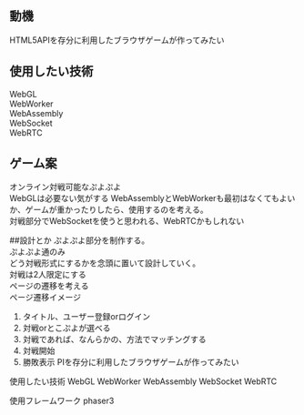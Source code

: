 ## 動機
HTML5APIを存分に利用したブラウザゲームが作ってみたい

## 使用したい技術
WebGL  
WebWorker  
WebAssembly  
WebSocket  
WebRTC  

## ゲーム案
オンライン対戦可能なぷよぷよ  
WebGLは必要ない気がする
WebAssemblyとWebWorkerも最初はなくてもよいか、ゲームが重かったりしたら、使用するのを考える。  
対戦部分でWebSocketを使うと思われる、WebRTCかもしれない  

##設計とか
ぷよぷよ部分を制作する。  
ぷよぷよ通のみ  
どう対戦形式にするかを念頭に置いて設計していく。   
対戦は2人限定にする  
ページの遷移を考える  
ページ遷移イメージ  
1. タイトル、ユーザー登録orログイン
2. 対戦orとこぷよが選べる
3. 対戦であれば、なんらかの、方法でマッチングする
4. 対戦開始
5. 勝敗表示
PIを存分に利用したブラウザゲームが作ってみたい

使用したい技術
WebGL
WebWorker
WebAssembly
WebSocket
WebRTC

使用フレームワーク
phaser3
